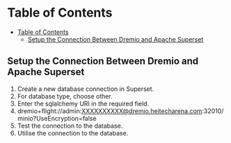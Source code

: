 # Table of Contents
- [Table of Contents](#table-of-contents)
  - [Setup the Connection Between Dremio and Apache Superset](#setup-the-connection-between-dremio-and-apache-superset)


## Setup the Connection Between Dremio and Apache Superset
1. Create a new database connection in Superset.
2. For database type, choose other.
3. Enter the sqlalchemy URI in the required field.
4. dremio+flight://admin:XXXXXXXXXX@dremio.heitecharena.com:32010/minio?UseEncryption=false
5. Test the connection to the database.
6. Utilise the connection to the database.